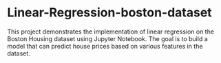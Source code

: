 # Linear-Regression-boston-dataset
This project demonstrates the implementation of linear regression on the Boston Housing dataset using Jupyter Notebook. The goal is to build a model that can predict house prices based on various features in the dataset.
